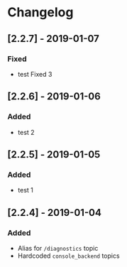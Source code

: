 # Changelog

## [2.2.7] - 2019-01-07
### Fixed
- test Fixed 3

## [2.2.6] - 2019-01-06
### Added
- test 2

## [2.2.5] - 2019-01-05
### Added
- test 1

## [2.2.4] - 2019-01-04

### Added

- Alias for `/diagnostics` topic
- Hardcoded `console_backend` topics
